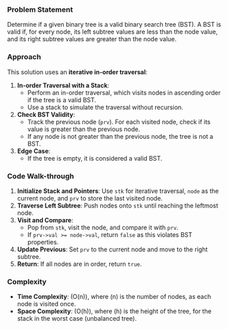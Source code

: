 ### Problem Statement
Determine if a given binary tree is a valid binary search tree (BST). A BST is valid if, for every node, its left subtree values are less than the node value, and its right subtree values are greater than the node value.

### Approach
This solution uses an **iterative in-order traversal**:
1. **In-order Traversal with a Stack**:
   - Perform an in-order traversal, which visits nodes in ascending order if the tree is a valid BST.
   - Use a stack to simulate the traversal without recursion.
2. **Check BST Validity**:
   - Track the previous node (`prv`). For each visited node, check if its value is greater than the previous node.
   - If any node is not greater than the previous node, the tree is not a BST.
3. **Edge Case**:
   - If the tree is empty, it is considered a valid BST.

### Code Walk-through
1. **Initialize Stack and Pointers**: Use `stk` for iterative traversal, `node` as the current node, and `prv` to store the last visited node.
2. **Traverse Left Subtree**: Push nodes onto `stk` until reaching the leftmost node.
3. **Visit and Compare**:
   - Pop from `stk`, visit the node, and compare it with `prv`.
   - If `prv->val >= node->val`, return `false` as this violates BST properties.
4. **Update Previous**: Set `prv` to the current node and move to the right subtree.
5. **Return**: If all nodes are in order, return `true`.

### Complexity
- **Time Complexity**: \(O(n)\), where \(n\) is the number of nodes, as each node is visited once.
- **Space Complexity**: \(O(h)\), where \(h\) is the height of the tree, for the stack in the worst case (unbalanced tree).
